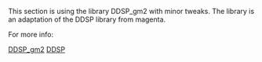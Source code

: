 This section is using the library DDSP_gm2 with minor tweaks. The library is an adaptation of the DDSP library from magenta.

For more info:

[DDSP_gm2](https://github.com/gianmarcohutter/ddsp_gm2)
[DDSP](https://github.com/magenta/ddsp)

